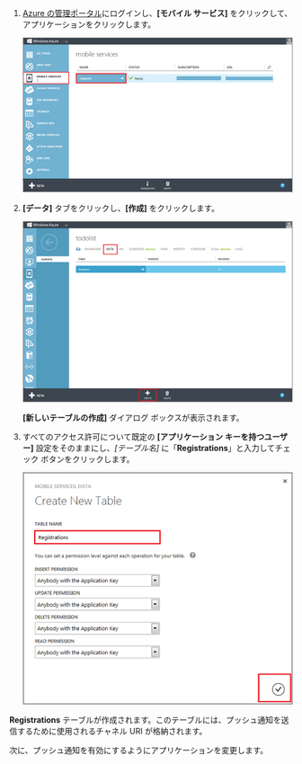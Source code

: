 
1. [Azure の管理ポータル]にログインし、**[モバイル サービス]** をクリックして、アプリケーションをクリックします。

	![](./media/mobile-services-create-new-push-table/mobile-services-selection.png)

2. **[データ]** タブをクリックし、**[作成]** をクリックします。

	![](./media/mobile-services-create-new-push-table/mobile-create-table.png)

	**[新しいテーブルの作成]** ダイアログ ボックスが表示されます。

3. すべてのアクセス許可について既定の **[アプリケーション キーを持つユーザー]** 設定をそのままにし、_[テーブル名]_ に「**Registrations**」と入力してチェック ボタンをクリックします。

	![](./media/mobile-services-create-new-push-table/mobile-create-registrations-table.png)

  **Registrations** テーブルが作成されます。このテーブルには、プッシュ通知を送信するために使用されるチャネル URI が格納されます。

次に、プッシュ通知を有効にするようにアプリケーションを変更します。

<!-- URLs -->
[Azure の管理ポータル]: https://manage.windowsazure.com/

<!---HONumber=62-->